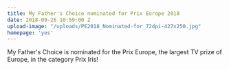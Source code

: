 ```yaml
---
title: My Father's Choice nominated for Prix Europe 2018
date: 2018-09-26 10:59:00 Z
upload-image: "/uploads/PE2018_Nominated-for_72dpi-427x250.jpg"
homepage: 'yes'
---
```


My Father's Choice is nominated for the Prix Europe, the largest TV prize of Europe, in the category Prix Iris!